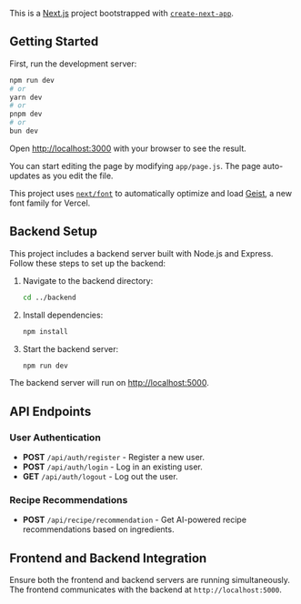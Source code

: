 This is a [Next.js](https://nextjs.org) project bootstrapped with [`create-next-app`](https://github.com/vercel/next.js/tree/canary/packages/create-next-app).

## Getting Started

First, run the development server:

```bash
npm run dev
# or
yarn dev
# or
pnpm dev
# or
bun dev
```

Open [http://localhost:3000](http://localhost:3000) with your browser to see the result.

You can start editing the page by modifying `app/page.js`. The page auto-updates as you edit the file.

This project uses [`next/font`](https://nextjs.org/docs/app/building-your-application/optimizing/fonts) to automatically optimize and load [Geist](https://vercel.com/font), a new font family for Vercel.

## Backend Setup

This project includes a backend server built with Node.js and Express. Follow these steps to set up the backend:

1. Navigate to the backend directory:
   ```bash
   cd ../backend
   ```

2. Install dependencies:
   ```bash
   npm install
   ```

3. Start the backend server:
   ```bash
   npm run dev
   ```

The backend server will run on [http://localhost:5000](http://localhost:5000).

## API Endpoints

### User Authentication
- **POST** `/api/auth/register` - Register a new user.
- **POST** `/api/auth/login` - Log in an existing user.
- **GET** `/api/auth/logout` - Log out the user.

### Recipe Recommendations
- **POST** `/api/recipe/recommendation` - Get AI-powered recipe recommendations based on ingredients.

## Frontend and Backend Integration

Ensure both the frontend and backend servers are running simultaneously. The frontend communicates with the backend at `http://localhost:5000`.

